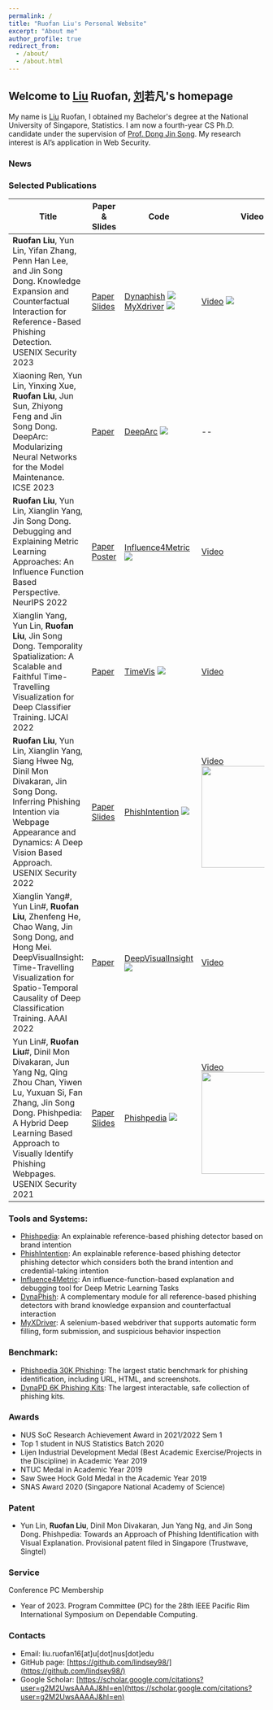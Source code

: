 ```yaml
---
permalink: /
title: "Ruofan Liu's Personal Website"
excerpt: "About me"
author_profile: true
redirect_from: 
  - /about/
  - /about.html
---
```


## Welcome to <u>Liu</u> Ruofan, <u>刘</u>若凡's homepage
My name is <u>Liu</u> Ruofan, I obtained my Bachelor's degree at the National University of Singapore, Statistics. 
I am now a fourth-year CS Ph.D. candidate under the supervision of [Prof. Dong Jin Song](https://www.comp.nus.edu.sg/~dongjs/). 
My research interest is AI’s application in Web Security. 

### News 


### Selected Publications
<table  style="width:100%">
  <thead>
    <tr>
      <th style="width:60%">Title</th>
      <th style="width:5%">Paper & Slides</th>
      <th style="width:20%">Code</th>
      <th style="width:15%">Video</th>
    </tr>
  </thead>
  
  <tbody>
    <tr>
      <td> <b>Ruofan Liu</b>, Yun Lin, Yifan Zhang, Penn Han Lee, and Jin Song Dong. Knowledge Expansion and Counterfactual Interaction for Reference-Based Phishing Detection. USENIX Security 2023 </td>
      <td> <a href="https://www.usenix.org/system/files/usenixsecurity23-liu-ruofan.pdf">Paper</a> <a href="https://www.usenix.org/system/files/sec23_slides_liu-ruofan.pdf">Slides</a> </td>
      <td> 
        <a href="https://github.com/code-philia/Dynaphish">Dynaphish</a> <img src="https://img.shields.io/github/stars/code-philia/Dynaphish.svg"> 
        <a href="https://github.com/lindsey98/MyXdriver_pub/">MyXdriver</a> <img src="https://img.shields.io/github/stars/lindsey98/MyXdriver_pub.svg">
      </td>
      <td> <a href="https://youtu.be/L-JrFWSnss0">Video</a> <img src="https://img.shields.io/youtube/views/L%2DJrFWSnss0?style=social"> </td>
    </tr>
    <tr>
      <td> Xiaoning Ren, Yun Lin, Yinxing Xue, <b>Ruofan Liu</b>, Jun Sun, Zhiyong Feng and Jin Song Dong. DeepArc: Modularizing Neural Networks for the Model Maintenance. ICSE 2023 </td>
      <td> <a href="http://linyun.info/publications/icse23.pdf">Paper</a> </td>
      <td> <a href="https://github.com/hnurxn/Deep-Arc">DeepArc</a> <img src="https://img.shields.io/github/stars/hnurxn/Deep-Arc.svg"> </td>
      <td> -- </td>
    </tr>
    <tr>
      <td> <b>Ruofan Liu</b>, Yun Lin, Xianglin Yang, Jin Song Dong. Debugging and Explaining Metric Learning Approaches: An Influence Function Based Perspective. NeurIPS 2022 </td>
      <td> <a href="http://linyun.info/publications/neurips22.pdf">Paper</a> <a href="https://nips.cc/media/PosterPapers/NeurIPS%202022/59b1deff341edb0b76ace57820cef237.png?t=1667448498.3856182">Poster</a> </td>
      <td> <a href="https://github.com/lindsey98/Influence_function_metric_learning">Influence4Metric</a> <img src="https://img.shields.io/github/stars/lindsey98/Influence_function_metric_learning.svg"> </td>
      <td> <a href="https://recorder-v3.slideslive.com/?share=71990&s=9d4e64bb-8057-4725-a30c-0f753fa89ee4">Video</a> </td>
    </tr>
    <tr>
      <td> Xianglin Yang, Yun Lin, <b>Ruofan Liu</b>, Jin Song Dong. Temporality Spatialization: A Scalable and Faithful Time-Travelling Visualization for Deep Classifier Training. IJCAI 2022 </td>
      <td> <a href="http://linyun.info/publications/ijcai22.pdf">Paper</a> </td>
      <td> <a href="https://github.com/xianglinyang/SingleVisualization">TimeVis</a> <img src="https://img.shields.io/github/stars/xianglinyang/SingleVisualization.svg"></td>
      <td> <a href="https://www.ijcai.org/proceedings/2022/video/558">Video</a> </td>
    </tr>
    <tr>
      <td> <b>Ruofan Liu</b>, Yun Lin,  Xianglin Yang, Siang Hwee Ng, Dinil Mon Divakaran, Jin Song Dong. Inferring Phishing Intention via Webpage Appearance and Dynamics: A Deep Vision Based Approach. USENIX Security 2022 </td>
      <td> <a href="https://www.usenix.org/system/files/sec22-liu-ruofan.pdf">Paper</a> <a href="https://www.usenix.org/system/files/sec22_slides-liu_ruofan.pdf">Slides</a>  </td>
      <td> <a href="https://github.com/lindsey98/PhishIntention">PhishIntention</a> <img src="https://img.shields.io/github/stars/lindsey98/PhishIntention.svg"></td>
      <td> <a href="https://youtu.be/yU7FrlSJ818">Video</a> <img src="https://img.shields.io/youtube/views/yU7FrlSJ818?style=social" width="200"></td>
    </tr>
    <tr>
      <td> Xianglin Yang#, Yun Lin#, <b>Ruofan Liu</b>, Zhenfeng He, Chao Wang, Jin Song Dong, and Hong Mei. DeepVisualInsight: Time-Travelling Visualization for Spatio-Temporal Causality of Deep Classification Training. AAAI 2022 </td>
      <td> <a href="http://linyun.info/publications/deepvisualinsight-aaai22.pdf">Paper</a> </td>
      <td> <a href="https://github.com/xianglinyang/DeepVisualInsight">DeepVisualInsight</a> <img src="https://img.shields.io/github/stars/xianglinyang/DeepVisualInsight.svg"> </td>
      <td> <a href="https://recorder-v3.slideslive.com/?share=57789&s=e8f4c2ef-76e9-48be-89a0-76b2ca201a27">Video</a> </td>
    </tr>
    <tr>
      <td> Yun Lin#, <b>Ruofan Liu</b>#, Dinil Mon Divakaran, Jun Yang Ng, Qing Zhou Chan, Yiwen Lu, Yuxuan Si, Fan Zhang, Jin Song Dong. Phishpedia: A Hybrid Deep Learning Based Approach to Visually Identify Phishing Webpages. USENIX Security 2021 </td>
      <td> <a href="https://www.usenix.org/system/files/sec21-lin.pdf">Paper</a>  <a href="https://www.usenix.org/system/files/sec21_slides_lin-yun.pdf">Slides</a> </td>
      <td> <a href="https://github.com/lindsey98/Phishpedia">Phishpedia</a> <img src="https://img.shields.io/github/stars/lindsey98/Phishpedia.svg"> </td>
      <td> <a href="https://youtu.be/ZQOH1RW5DmY">Video</a> <img src="https://img.shields.io/youtube/views/ZQOH1RW5DmY?style=social" width="200"> </td>
    </tr>
  </tbody>
</table>

### Tools and Systems:
- [Phishpedia](https://github.com/lindsey98/Phishpedia): An explainable reference-based phishing detector based on brand intention
- [PhishIntention](https://github.com/lindsey98/PhishIntention): An explainable reference-based phishing detector phishing detector which considers both the brand intention and credential-taking intention
- [Influence4Metric](https://github.com/lindsey98/Influence_function_metric_learning): An influence-function-based explanation and debugging tool for Deep Metric Learning Tasks
- [DynaPhish](https://github.com/code-philia/Dynaphish): A complementary module for all reference-based phishing detectors with brand knowledge expansion and counterfactual interaction
- [MyXDriver](https://github.com/lindsey98/MyXdriver_pub/): A selenium-based webdriver that supports automatic form filling, form submission, and suspicious behavior inspection

### Benchmark:
- [Phishpedia 30K Phishing](https://drive.google.com/file/d/12ypEMPRQ43zGRqHGut0Esq2z5en0DH4g/view?usp=drive_link): The largest static benchmark for phishing identification, including URL, HTML, and screenshots.
- [DynaPD 6K Phishing Kits](https://ec2-18-206-250-207.compute-1.amazonaws.com/dynapd/): The largest interactable, safe collection of phishing kits.

### Awards
- NUS SoC Research Achievement Award in 2021/2022 Sem 1
- Top 1 student in NUS Statistics Batch 2020
- Lijen Industrial Development Medal (Best Academic Exercise/Projects in the Discipline) in Academic Year 2019
- NTUC Medal in Academic Year 2019
- Saw Swee Hock Gold Medal in the Academic Year 2019
- SNAS Award 2020 (Singapore National Academy of Science)

### Patent
- Yun Lin, **Ruofan Liu**, Dinil Mon Divakaran, Jun Yang Ng, and Jin Song Dong. Phishpedia: Towards an Approach of Phishing Identification with Visual Explanation. Provisional patent filed in Singapore (Trustwave, Singtel)

### Service
Conference PC Membership
- Year of 2023. Program Committee (PC) for the 28th IEEE Pacific Rim International Symposium on Dependable Computing.

### Contacts 
- Email: liu.ruofan16[at]u[dot]nus[dot]edu
- GitHub page: [https://github.com/lindsey98/](https://github.com/lindsey98/)
- Google Scholar: [https://scholar.google.com/citations?user=g2M2UwsAAAAJ&hl=en](https://scholar.google.com/citations?user=g2M2UwsAAAAJ&hl=en)


